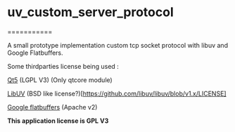 # uv_custom_server_protocol
===========

 A small prototype implementation custom tcp socket protocol with libuv and 
 Google Flatbuffers.
 
 Some thirdparties license being used : 
 
 [Qt5](https://www.qt.io/) (LGPL V3) (Only qtcore module)
 
 [LibUV](https://github.com/libuv/libuv)  (BSD like license?)[https://github.com/libuv/libuv/blob/v1.x/LICENSE]
 
 [Google flatbuffers](https://github.com/google/flatbuffers)  (Apache v2)
 

 **This application license is GPL V3**
 
 

